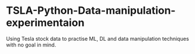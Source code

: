 # TSLA-Python-Data-manipulation-experimentaion
Using Tesla stock data to practise ML, DL and data manipulation techniques with no goal in mind.
